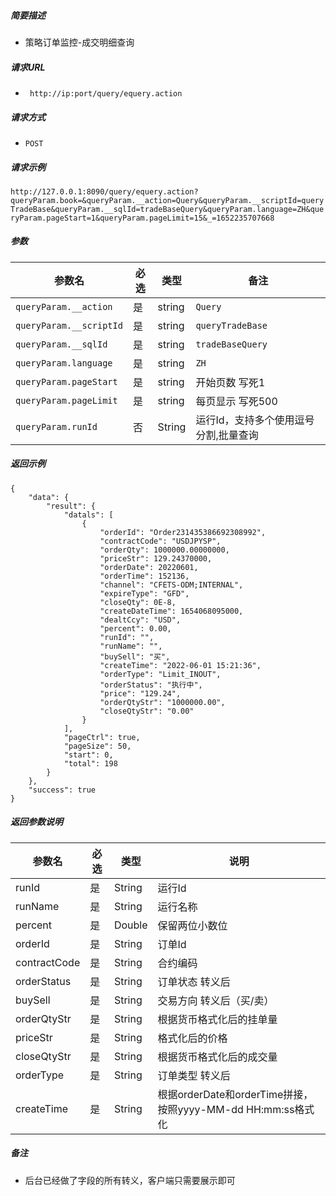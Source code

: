 


##### 简要描述

- 策略订单监控-成交明细查询

##### 请求URL
- ` http://ip:port/query/equery.action`
##### 请求方式
- `POST`

##### 请求示例

` http://127.0.0.1:8090/query/equery.action?queryParam.book=&queryParam.__action=Query&queryParam.__scriptId=queryTradeBase&queryParam.__sqlId=tradeBaseQuery&queryParam.language=ZH&queryParam.pageStart=1&queryParam.pageLimit=15&_=1652235707668 `

##### 参数

| 参数名                  | 必选 | 类型   | 备注                                  |
| ----------------------- | ---- | ------ | ------------------------------------- |
| `queryParam.__action`   | 是   | string | `Query`                               |
| `queryParam.__scriptId` | 是   | string | `queryTradeBase`                      |
| `queryParam.__sqlId`    | 是   | string | `tradeBaseQuery`                      |
| `queryParam.language`   | 是   | string | `ZH`                                  |
| `queryParam.pageStart`  | 是   | string | 开始页数 写死1                        |
| `queryParam.pageLimit`  | 是   | string | 每页显示 写死500                      |
| `queryParam.runId`      | 否   | String | 运行Id，支持多个使用逗号分割,批量查询 |

##### 返回示例 

``` 
{
    "data": {
        "result": {
            "datals": [
                {
                    "orderId": "Order231435386692308992",
                    "contractCode": "USDJPYSP",
                    "orderQty": 1000000.00000000,
                    "priceStr": 129.24370000,
                    "orderDate": 20220601,
                    "orderTime": 152136,
                    "channel": "CFETS-ODM;INTERNAL",
                    "expireType": "GFD",
                    "closeQty": 0E-8,
                    "createDateTime": 1654068095000,
                    "dealtCcy": "USD",
                    "percent": 0.00,
                    "runId": "",
                    "runName": "",
                    "buySell": "买",
                    "createTime": "2022-06-01 15:21:36",
                    "orderType": "Limit_INOUT",
                    "orderStatus": "执行中",
                    "price": "129.24",
                    "orderQtyStr": "1000000.00",
                    "closeQtyStr": "0.00"
                }
            ],
            "pageCtrl": true,
            "pageSize": 50,
            "start": 0,
            "total": 198
        }
    },
    "success": true
}
```

##### 返回参数说明 

| 参数名       | 必选 | 类型   | 说明                                                        |
| ------------ | ---- | ------ | ----------------------------------------------------------- |
| runId        | 是   | String | 运行Id                                                      |
| runName      | 是   | String | 运行名称                                                    |
| percent      | 是   | Double | 保留两位小数位                                              |
| orderId      | 是   | String | 订单Id                                                      |
| contractCode | 是   | String | 合约编码                                                    |
| orderStatus  | 是   | String | 订单状态 转义后                                             |
| buySell      | 是   | String | 交易方向 转义后（买/卖）                                    |
| orderQtyStr  | 是   | String | 根据货币格式化后的挂单量                                    |
| priceStr     | 是   | String | 格式化后的价格                                              |
| closeQtyStr  | 是   | String | 根据货币格式化后的成交量                                    |
| orderType    | 是   | String | 订单类型 转义后                                             |
| createTime   | 是   | String | 根据orderDate和orderTime拼接，按照yyyy-MM-dd HH:mm:ss格式化 |

##### 备注 

- 后台已经做了字段的所有转义，客户端只需要展示即可



